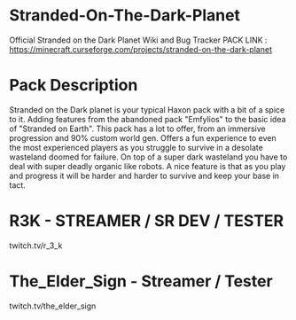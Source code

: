 # Stranded-On-The-Dark-Planet
Official Stranded on the Dark Planet Wiki and Bug Tracker             PACK LINK : https://minecraft.curseforge.com/projects/stranded-on-the-dark-planet

# Pack Description
Stranded on the Dark planet is your typical Haxon pack with a bit of a spice to it. Adding features from the abandoned pack "Emfylios" to the basic idea of  "Stranded on Earth". This pack has a lot to offer, from an immersive progression and 90% custom world gen. Offers a fun experience to even the most experienced players as you struggle to survive in a desolate wasteland doomed for failure. On top of a super dark wasteland you have to deal with super deadly organic like robots. A nice feature is that as you play and progress it will be harder and harder to survive and keep your base in tact.

# R3K - STREAMER / SR DEV / TESTER

twitch.tv/r_3_k

# The_Elder_Sign - Streamer / Tester

twitch.tv/the_elder_sign
